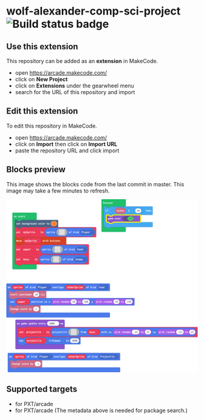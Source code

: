 # wolf-alexander-comp-sci-project ![Build status badge](https://github.com/alexanderwolf387/wolf-alexander-comp-sci-project/workflows/MakeCode/badge.svg)



## Use this extension

This repository can be added as an **extension** in MakeCode.

* open https://arcade.makecode.com/
* click on **New Project**
* click on **Extensions** under the gearwheel menu
* search for the URL of this repository and import

## Edit this extension

To edit this repository in MakeCode.

* open https://arcade.makecode.com/
* click on **Import** then click on **Import URL**
* paste the repository URL and click import

## Blocks preview

This image shows the blocks code from the last commit in master.
This image may take a few minutes to refresh.

![A rendered view of the blocks](https://github.com/alexanderwolf387/wolf-alexander-comp-sci-project/raw/master/.makecode/blocks.png)

## Supported targets

* for PXT/arcade
* for PXT/arcade
(The metadata above is needed for package search.)

